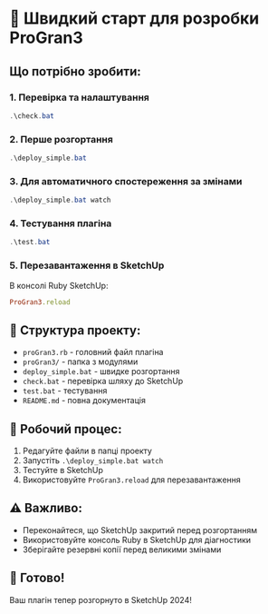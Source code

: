 # 🚀 Швидкий старт для розробки ProGran3

## Що потрібно зробити:

### 1. Перевірка та налаштування
```powershell
.\check.bat
```

### 2. Перше розгортання
```powershell
.\deploy_simple.bat
```

### 3. Для автоматичного спостереження за змінами
```powershell
.\deploy_simple.bat watch
```

### 4. Тестування плагіна
```powershell
.\test.bat
```

### 5. Перезавантаження в SketchUp
В консолі Ruby SketchUp:
```ruby
ProGran3.reload
```

## 📁 Структура проекту:
- `proGran3.rb` - головний файл плагіна
- `proGran3/` - папка з модулями
- `deploy_simple.bat` - швидке розгортання
- `check.bat` - перевірка шляху до SketchUp
- `test.bat` - тестування
- `README.md` - повна документація

## 🔄 Робочий процес:
1. Редагуйте файли в папці проекту
2. Запустіть `.\deploy_simple.bat watch`
3. Тестуйте в SketchUp
4. Використовуйте `ProGran3.reload` для перезавантаження

## ⚠️ Важливо:
- Переконайтеся, що SketchUp закритий перед розгортанням
- Використовуйте консоль Ruby в SketchUp для діагностики
- Зберігайте резервні копії перед великими змінами

## 🎯 Готово!
Ваш плагін тепер розгорнуто в SketchUp 2024!
